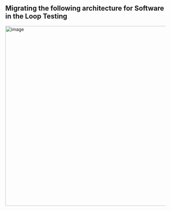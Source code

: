 ## Migrating the following architecture for Software in the Loop Testing

<img width="565" alt="image" src="https://github.com/sfuphantom/TestingFramework/assets/89829682/4bf2bac7-f4b4-4ec8-b354-022d6432ea90">
